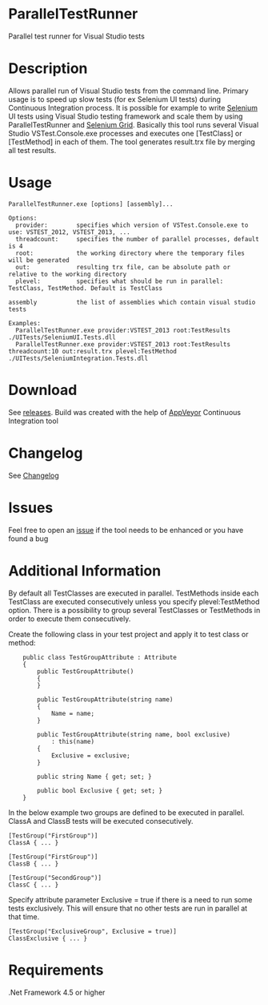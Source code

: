 # ParallelTestRunner
Parallel test runner for Visual Studio tests

# Description
Allows parallel run of Visual Studio tests from the command line. Primary usage is to speed up slow tests (for ex Selenium UI tests) during Continuous Integration process. It is possible for example to write [Selenium](http://www.seleniumhq.org/) UI tests using Visual Studio testing framework and scale them by using ParallelTestRunner and [Selenium Grid](http://www.seleniumhq.org/projects/grid/). Basically this tool runs several Visual Studio VSTest.Console.exe processes and executes one [TestClass] or [TestMethod] in each of them. The tool generates result.trx file by merging all test results.

# Usage
```
ParallelTestRunner.exe [options] [assembly]...

Options:
  provider:        specifies which version of VSTest.Console.exe to use: VSTEST_2012, VSTEST_2013, ...
  threadcount:     specifies the number of parallel processes, default is 4
  root:            the working directory where the temporary files will be generated
  out:             resulting trx file, can be absolute path or relative to the working directory
  plevel:          specifies what should be run in parallel: TestClass, TestMethod. Default is TestClass
  
assembly           the list of assemblies which contain visual studio tests

Examples:
  ParallelTestRunner.exe provider:VSTEST_2013 root:TestResults ./UITests/SeleniumUI.Tests.dll
  ParallelTestRunner.exe provider:VSTEST_2013 root:TestResults threadcount:10 out:result.trx plevel:TestMethod ./UITests/SeleniumIntegration.Tests.dll
```

# Download
See [releases](https://github.com/sscobici/ParallelTestRunner/releases).
Build was created with the help of [AppVeyor](https://ci.appveyor.com/project/sscobici/paralleltestrunner) Continuous Integration tool

# Changelog
See [Changelog](https://github.com/sscobici/ParallelTestRunner/blob/master/CHANGELOG)

# Issues
Feel free to open an [issue](https://github.com/sscobici/ParallelTestRunner/issues) if the tool needs to be enhanced or you have found a bug 

# Additional Information
By default all TestClasses are executed in parallel. TestMethods inside each TestClass are executed consecutively unless you specify plevel:TestMethod option. There is a possibility to group several TestClasses or TestMethods in order to execute them consecutively.

Create the following class in your test project and apply it to test class or method:
```
    public class TestGroupAttribute : Attribute
    {
        public TestGroupAttribute()
        {
        }

        public TestGroupAttribute(string name)
        {
            Name = name;
        }

        public TestGroupAttribute(string name, bool exclusive)
            : this(name)
        {
            Exclusive = exclusive;
        }

        public string Name { get; set; }
        
        public bool Exclusive { get; set; }
    }
```

In the below example two groups are defined to be executed in parallel. ClassA and ClassB tests will be executed consecutively.

```
[TestGroup("FirstGroup")]
ClassA { ... }

[TestGroup("FirstGroup")]
ClassB { ... }

[TestGroup("SecondGroup")]
ClassC { ... }
```

Specify attribute parameter Exclusive = true if there is a need to run some tests exclusively. This will ensure that no other tests are run in parallel at that time.

```
[TestGroup("ExclusiveGroup", Exclusive = true)]
ClassExclusive { ... }
```

# Requirements
.Net Framework 4.5 or higher
